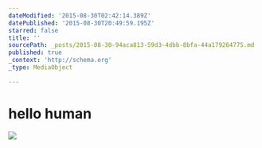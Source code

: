 ```yaml
---
dateModified: '2015-08-30T02:42:14.389Z'
datePublished: '2015-08-30T20:49:59.195Z'
starred: false
title: ''
sourcePath: _posts/2015-08-30-94aca813-59d3-4dbb-8bfa-44a179264775.md
published: true
_context: 'http://schema.org'
_type: MediaObject

---
```

# hello human
![](https://the-grid-user-content.s3-us-west-2.amazonaws.com/4902ce81-cded-4090-afb4-4377e8d29e0c.jpg)